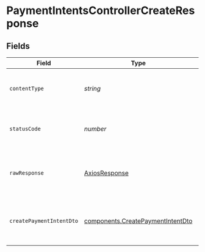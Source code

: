# PaymentIntentsControllerCreateResponse


## Fields

| Field                                                                                  | Type                                                                                   | Required                                                                               | Description                                                                            |
| -------------------------------------------------------------------------------------- | -------------------------------------------------------------------------------------- | -------------------------------------------------------------------------------------- | -------------------------------------------------------------------------------------- |
| `contentType`                                                                          | *string*                                                                               | :heavy_check_mark:                                                                     | HTTP response content type for this operation                                          |
| `statusCode`                                                                           | *number*                                                                               | :heavy_check_mark:                                                                     | HTTP response status code for this operation                                           |
| `rawResponse`                                                                          | [AxiosResponse](https://axios-http.com/docs/res_schema)                                | :heavy_check_mark:                                                                     | Raw HTTP response; suitable for custom response parsing                                |
| `createPaymentIntentDto`                                                               | [components.CreatePaymentIntentDto](../../models/components/createpaymentintentdto.md) | :heavy_minus_sign:                                                                     | The Payment Intent has been successfully created.                                      |